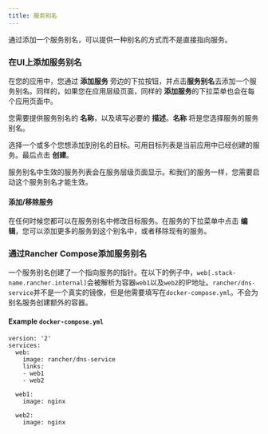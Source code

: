 ```yaml
---
title: 服务别名
---
```


通过添加一个服务别名，可以提供一种别名的方式而不是直接指向服务。

### 在UI上添加服务别名

在您的应用中，您通过 **添加服务** 旁边的下拉按钮，并点击**服务别名**去添加一个服务别名。同样的，如果您在应用层级页面，同样的 **添加服务**的下拉菜单也会在每个应用页面中。

您需要提供服务别名的 **名称**，以及填写必要的 **描述**。**名称** 将是您选择服务的服务别名。

选择一个或多个您想添加到别名的目标。可用目标列表是当前应用中已经创建的服务。最后点击 **创建**。

服务别名中生效的服务列表会在服务层级页面显示。和我们的服务一样，您需要启动这个服务别名才能生效。

#### 添加/移除服务

在任何时候您都可以在服务别名中修改目标服务。在服务的下拉菜单中点击 **编辑**，您可以添加更多的服务到这个别名中，或者移除现有的服务。


### 通过Rancher Compose添加服务别名

一个服务别名创建了一个指向服务的指针。在以下的例子中，`web[.stack-name.rancher.internal]`会被解析为容器`web1`以及`web2`的IP地址。`rancher/dns-service`并不是一个真实的镜像，但是他需要填写在`docker-compose.yml`。不会为别名服务创建额外的容器。


#### Example `docker-compose.yml`

```
version: '2'
services:
  web:
    image: rancher/dns-service
    links:
    - web1
    - web2

  web1:
    image: nginx

  web2:
    image: nginx
```
